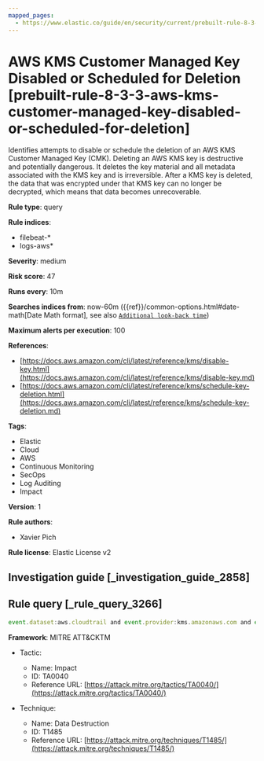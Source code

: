 ```yaml
---
mapped_pages:
  - https://www.elastic.co/guide/en/security/current/prebuilt-rule-8-3-3-aws-kms-customer-managed-key-disabled-or-scheduled-for-deletion.html
---
```


# AWS KMS Customer Managed Key Disabled or Scheduled for Deletion [prebuilt-rule-8-3-3-aws-kms-customer-managed-key-disabled-or-scheduled-for-deletion]

Identifies attempts to disable or schedule the deletion of an AWS KMS Customer Managed Key (CMK). Deleting an AWS KMS key is destructive and potentially dangerous. It deletes the key material and all metadata associated with the KMS key and is irreversible. After a KMS key is deleted, the data that was encrypted under that KMS key can no longer be decrypted, which means that data becomes unrecoverable.

**Rule type**: query

**Rule indices**:

* filebeat-*
* logs-aws*

**Severity**: medium

**Risk score**: 47

**Runs every**: 10m

**Searches indices from**: now-60m ({{ref}}/common-options.html#date-math[Date Math format], see also [`Additional look-back time`](docs-content://solutions/security/detect-and-alert/create-detection-rule.md#rule-schedule))

**Maximum alerts per execution**: 100

**References**:

* [https://docs.aws.amazon.com/cli/latest/reference/kms/disable-key.html](https://docs.aws.amazon.com/cli/latest/reference/kms/disable-key.md)
* [https://docs.aws.amazon.com/cli/latest/reference/kms/schedule-key-deletion.html](https://docs.aws.amazon.com/cli/latest/reference/kms/schedule-key-deletion.md)

**Tags**:

* Elastic
* Cloud
* AWS
* Continuous Monitoring
* SecOps
* Log Auditing
* Impact

**Version**: 1

**Rule authors**:

* Xavier Pich

**Rule license**: Elastic License v2

## Investigation guide [_investigation_guide_2858]



## Rule query [_rule_query_3266]

```js
event.dataset:aws.cloudtrail and event.provider:kms.amazonaws.com and event.action:("DisableKey" or "ScheduleKeyDeletion") and event.outcome:success
```

**Framework**: MITRE ATT&CKTM

* Tactic:

    * Name: Impact
    * ID: TA0040
    * Reference URL: [https://attack.mitre.org/tactics/TA0040/](https://attack.mitre.org/tactics/TA0040/)

* Technique:

    * Name: Data Destruction
    * ID: T1485
    * Reference URL: [https://attack.mitre.org/techniques/T1485/](https://attack.mitre.org/techniques/T1485/)



